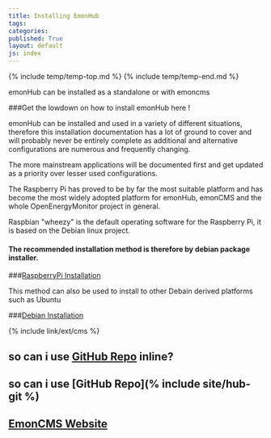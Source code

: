 ```yaml
---
title: Installing EmonHub
tags: 
categories: 
published: True
layout: default
js: index
---
```


{% include temp/temp-top.md %}
{% include temp/temp-end.md %}

emonHub can be installed as a standalone or with emoncms


###Get the lowdown on how to install emonHub here !

emonHub can be installed and used in a variety of different situations, therefore this installation documentation has a lot of ground to cover and will probably never be entirely complete as additional and alternative configurations are numerous and frequently changing.

The more mainstream applications will be documented first and get updated as a priority over lesser used configurations.

The Raspberry Pi has proved to be by far the most suitable platform and has become the most widely adopted platform for emonHub, emonCMS and the whole OpenEnergyMonitor project in general. 

Raspbian "wheezy" is the default operating software for the Raspberry Pi, it is based on the Debian linux project.

#### The recommended installation method is therefore by debian package installer.

###[RaspberryPi Installation]({{site.page}}install/raspberrypi)

This method can also be used to install to other Debain derived platforms such as Ubuntu

###[Debian Installation]({{site.page}}install/debian)



{% include link/ext/cms %}

## so can i use [GitHub Repo]({{site.git}}) inline?

## so can i use [GitHub Repo](% include site/hub-git %)

## [EmonCMS Website]({{site.cms}})
